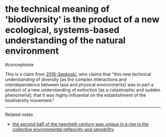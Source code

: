 # the technical meaning of 'biodiversity' is the product of a new ecological, systems-based understanding of the natural environment
#conceptnote

This is a claim from [2016-Sepkoski](2016-Sepkoski.md), who claims that "this new technical understanding of diversity [as the complex interactions and interdependence between taxa and physical environments] was in part a product of a new understanding of extinction [as a catastrophic and sudden phenomena]; that it was highly influential on the establishment of the biodiversity movement."


---

Related notes
- [the second half of the twentieth century was unique in a rise in the collective environmental reflexivity and sensibility](the%20second%20half%20of%20the%20twentieth%20century%20was%20unique%20in%20a%20rise%20in%20the%20collective%20environmental%20reflexivity%20and%20sensibility.md)

